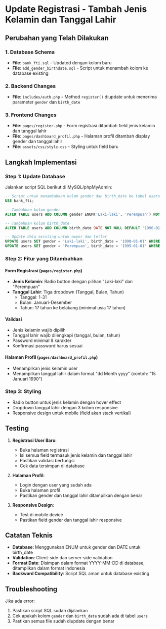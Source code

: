 # Update Registrasi - Tambah Jenis Kelamin dan Tanggal Lahir

## Perubahan yang Telah Dilakukan

### 1. Database Schema
- **File**: `bank_fti.sql` - Updated dengan kolom baru
- **File**: `add_gender_birthdate.sql` - Script untuk menambah kolom ke database existing

### 2. Backend Changes
- **File**: `includes/auth.php` - Method `register()` diupdate untuk menerima parameter `gender` dan `birth_date`

### 3. Frontend Changes
- **File**: `pages/register.php` - Form registrasi ditambah field jenis kelamin dan tanggal lahir
- **File**: `pages/dashboard_profil.php` - Halaman profil ditambah display gender dan tanggal lahir
- **File**: `assets/css/style.css` - Styling untuk field baru

## Langkah Implementasi

### Step 1: Update Database
Jalankan script SQL berikut di MySQL/phpMyAdmin:

```sql
-- Script untuk menambahkan kolom gender dan birth_date ke tabel users yang sudah ada
USE bank_fti;

-- Tambahkan kolom gender
ALTER TABLE users ADD COLUMN gender ENUM('Laki-laki', 'Perempuan') NOT NULL DEFAULT 'Laki-laki' AFTER role;

-- Tambahkan kolom birth_date
ALTER TABLE users ADD COLUMN birth_date DATE NOT NULL DEFAULT '1990-01-01' AFTER gender;

-- Update data existing untuk owner dan teller
UPDATE users SET gender = 'Laki-laki', birth_date = '1990-01-01' WHERE role = 'owner';
UPDATE users SET gender = 'Perempuan', birth_date = '1995-01-01' WHERE role = 'teller';
```

### Step 2: Fitur yang Ditambahkan

#### Form Registrasi (`pages/register.php`)
- **Jenis Kelamin**: Radio button dengan pilihan "Laki-laki" dan "Perempuan"
- **Tanggal Lahir**: Tiga dropdown (Tanggal, Bulan, Tahun)
  - Tanggal: 1-31
  - Bulan: Januari-Desember
  - Tahun: 17 tahun ke belakang (minimal usia 17 tahun)

#### Validasi
- Jenis kelamin wajib dipilih
- Tanggal lahir wajib dilengkapi (tanggal, bulan, tahun)
- Password minimal 6 karakter
- Konfirmasi password harus sesuai

#### Halaman Profil (`pages/dashboard_profil.php`)
- Menampilkan jenis kelamin user
- Menampilkan tanggal lahir dalam format "dd Month yyyy" (contoh: "15 Januari 1990")

### Step 3: Styling
- Radio button untuk jenis kelamin dengan hover effect
- Dropdown tanggal lahir dengan 3 kolom responsive
- Responsive design untuk mobile (field akan stack vertikal)

## Testing

1. **Registrasi User Baru**:
   - Buka halaman registrasi
   - Isi semua field termasuk jenis kelamin dan tanggal lahir
   - Pastikan validasi berfungsi
   - Cek data tersimpan di database

2. **Halaman Profil**:
   - Login dengan user yang sudah ada
   - Buka halaman profil
   - Pastikan gender dan tanggal lahir ditampilkan dengan benar

3. **Responsive Design**:
   - Test di mobile device
   - Pastikan field gender dan tanggal lahir responsive

## Catatan Teknis

- **Database**: Menggunakan ENUM untuk gender dan DATE untuk birth_date
- **Validation**: Client-side dan server-side validation
- **Format Date**: Disimpan dalam format YYYY-MM-DD di database, ditampilkan dalam format Indonesia
- **Backward Compatibility**: Script SQL aman untuk database existing

## Troubleshooting

Jika ada error:
1. Pastikan script SQL sudah dijalankan
2. Cek apakah kolom `gender` dan `birth_date` sudah ada di tabel `users`
3. Pastikan semua file sudah diupdate dengan benar
 